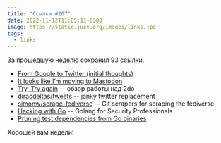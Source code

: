 ```yaml
---
title: "Ссылки #207"
date: 2022-11-12T11:05:11+0300
image: https://static.juev.org/images/links.jpg
tags: 
  - links
---
```


За прошедшую неделю сохранил 93 ссылки.

* [From Google to Twitter (initial thoughts)](https://ma.nu/blog/from-google-to-twitter)
* [It looks like I’m moving to Mastodon](https://simonwillison.net/2022/Nov/5/mastodon/)
* [Try, Try again](https://www.2doapp.com/try-try-again/) -- обзор работы над 2do
* [diracdeltas/tweets](https://github.com/diracdeltas/tweets) -- janky twitter replacement
* [simonw/scrape-fediverse](https://github.com/simonw/scrape-fediverse) -- Git scrapers for scraping the fediverse
* [Hacking with Go](https://github.com/parsiya/Hacking-with-Go) -- Golang for Security Professionals
* [Pruning test dependencies from Go binaries](https://dolthub.com/blog/2022-11-07-pruning-test-dependencies-from-golang-binaries/)

Хорошей вам недели!
